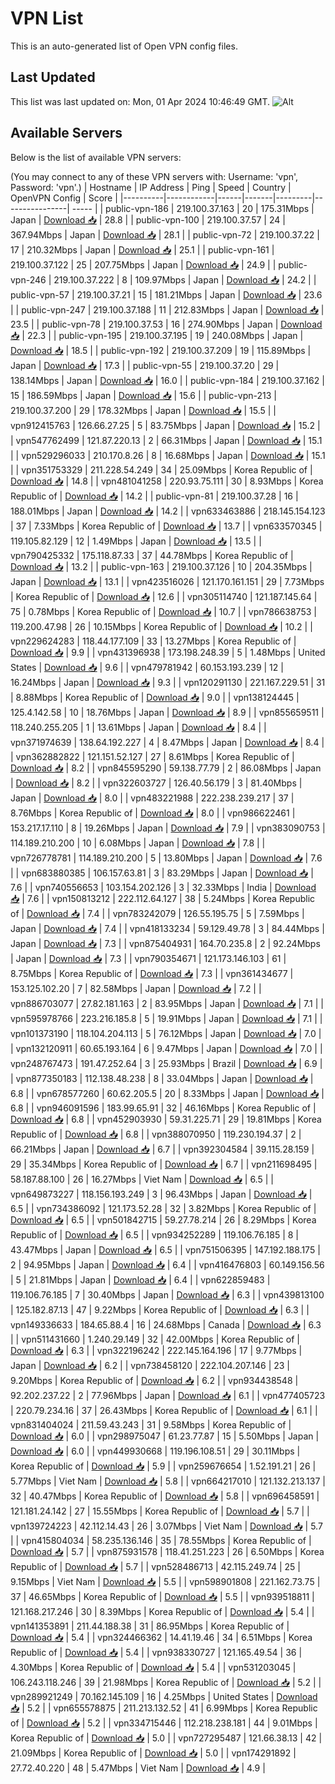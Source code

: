 # VPN List

This is an auto-generated list of Open VPN config files.

## Last Updated

This list was last updated on: Mon, 01 Apr 2024 10:46:49 GMT.
![Alt](https://repobeats.axiom.co/api/embed/186b98318ef1479477931607c1ad7d823f12451f.svg "Repobeats analytics image")

## Available Servers

Below is the list of available VPN servers:

(You may connect to any of these VPN servers with: Username: 'vpn', Password: 'vpn'.)
| Hostname | IP Address | Ping | Speed | Country | OpenVPN Config | Score |
|----------|------------|------|-------|---------|----------------| ----- |
| public-vpn-186 | 219.100.37.163 | 20 | 175.31Mbps | Japan | [Download 📥](./configs/server_0_JP.ovpn) | 28.8 |
| public-vpn-100 | 219.100.37.57 | 24 | 367.94Mbps | Japan | [Download 📥](./configs/server_1_JP.ovpn) | 28.1 |
| public-vpn-72 | 219.100.37.22 | 17 | 210.32Mbps | Japan | [Download 📥](./configs/server_2_JP.ovpn) | 25.1 |
| public-vpn-161 | 219.100.37.122 | 25 | 207.75Mbps | Japan | [Download 📥](./configs/server_3_JP.ovpn) | 24.9 |
| public-vpn-246 | 219.100.37.222 | 8 | 109.97Mbps | Japan | [Download 📥](./configs/server_4_JP.ovpn) | 24.2 |
| public-vpn-57 | 219.100.37.21 | 15 | 181.21Mbps | Japan | [Download 📥](./configs/server_5_JP.ovpn) | 23.6 |
| public-vpn-247 | 219.100.37.188 | 11 | 212.83Mbps | Japan | [Download 📥](./configs/server_6_JP.ovpn) | 23.5 |
| public-vpn-78 | 219.100.37.53 | 16 | 274.90Mbps | Japan | [Download 📥](./configs/server_7_JP.ovpn) | 22.3 |
| public-vpn-195 | 219.100.37.195 | 19 | 240.08Mbps | Japan | [Download 📥](./configs/server_8_JP.ovpn) | 18.5 |
| public-vpn-192 | 219.100.37.209 | 19 | 115.89Mbps | Japan | [Download 📥](./configs/server_9_JP.ovpn) | 17.3 |
| public-vpn-55 | 219.100.37.20 | 29 | 138.14Mbps | Japan | [Download 📥](./configs/server_10_JP.ovpn) | 16.0 |
| public-vpn-184 | 219.100.37.162 | 15 | 186.59Mbps | Japan | [Download 📥](./configs/server_11_JP.ovpn) | 15.6 |
| public-vpn-213 | 219.100.37.200 | 29 | 178.32Mbps | Japan | [Download 📥](./configs/server_12_JP.ovpn) | 15.5 |
| vpn912415763 | 126.66.27.25 | 5 | 83.75Mbps | Japan | [Download 📥](./configs/server_13_JP.ovpn) | 15.2 |
| vpn547762499 | 121.87.220.13 | 2 | 66.31Mbps | Japan | [Download 📥](./configs/server_14_JP.ovpn) | 15.1 |
| vpn529296033 | 210.170.8.26 | 8 | 16.68Mbps | Japan | [Download 📥](./configs/server_15_JP.ovpn) | 15.1 |
| vpn351753329 | 211.228.54.249 | 34 | 25.09Mbps | Korea Republic of | [Download 📥](./configs/server_16_KR.ovpn) | 14.8 |
| vpn481041258 | 220.93.75.111 | 30 | 8.93Mbps | Korea Republic of | [Download 📥](./configs/server_17_KR.ovpn) | 14.2 |
| public-vpn-81 | 219.100.37.28 | 16 | 188.01Mbps | Japan | [Download 📥](./configs/server_18_JP.ovpn) | 14.2 |
| vpn633463886 | 218.145.154.123 | 37 | 7.33Mbps | Korea Republic of | [Download 📥](./configs/server_19_KR.ovpn) | 13.7 |
| vpn633570345 | 119.105.82.129 | 12 | 1.49Mbps | Japan | [Download 📥](./configs/server_20_JP.ovpn) | 13.5 |
| vpn790425332 | 175.118.87.33 | 37 | 44.78Mbps | Korea Republic of | [Download 📥](./configs/server_21_KR.ovpn) | 13.2 |
| public-vpn-163 | 219.100.37.126 | 10 | 204.35Mbps | Japan | [Download 📥](./configs/server_22_JP.ovpn) | 13.1 |
| vpn423516026 | 121.170.161.151 | 29 | 7.73Mbps | Korea Republic of | [Download 📥](./configs/server_23_KR.ovpn) | 12.6 |
| vpn305114740 | 121.187.145.64 | 75 | 0.78Mbps | Korea Republic of | [Download 📥](./configs/server_24_KR.ovpn) | 10.7 |
| vpn786638753 | 119.200.47.98 | 26 | 10.15Mbps | Korea Republic of | [Download 📥](./configs/server_25_KR.ovpn) | 10.2 |
| vpn229624283 | 118.44.177.109 | 33 | 13.27Mbps | Korea Republic of | [Download 📥](./configs/server_26_KR.ovpn) | 9.9 |
| vpn431396938 | 173.198.248.39 | 5 | 1.48Mbps | United States | [Download 📥](./configs/server_27_US.ovpn) | 9.6 |
| vpn479781942 | 60.153.193.239 | 12 | 16.24Mbps | Japan | [Download 📥](./configs/server_28_JP.ovpn) | 9.3 |
| vpn120291130 | 221.167.229.51 | 31 | 8.88Mbps | Korea Republic of | [Download 📥](./configs/server_29_KR.ovpn) | 9.0 |
| vpn138124445 | 125.4.142.58 | 10 | 18.76Mbps | Japan | [Download 📥](./configs/server_30_JP.ovpn) | 8.9 |
| vpn855659511 | 118.240.255.205 | 1 | 13.61Mbps | Japan | [Download 📥](./configs/server_31_JP.ovpn) | 8.4 |
| vpn371974639 | 138.64.192.227 | 4 | 8.47Mbps | Japan | [Download 📥](./configs/server_32_JP.ovpn) | 8.4 |
| vpn362882822 | 121.151.52.127 | 27 | 8.61Mbps | Korea Republic of | [Download 📥](./configs/server_33_KR.ovpn) | 8.2 |
| vpn845595290 | 59.138.77.79 | 2 | 86.08Mbps | Japan | [Download 📥](./configs/server_34_JP.ovpn) | 8.2 |
| vpn322603727 | 126.40.56.179 | 3 | 81.40Mbps | Japan | [Download 📥](./configs/server_35_JP.ovpn) | 8.0 |
| vpn483221988 | 222.238.239.217 | 37 | 8.76Mbps | Korea Republic of | [Download 📥](./configs/server_36_KR.ovpn) | 8.0 |
| vpn986622461 | 153.217.17.110 | 8 | 19.26Mbps | Japan | [Download 📥](./configs/server_37_JP.ovpn) | 7.9 |
| vpn383090753 | 114.189.210.200 | 10 | 6.08Mbps | Japan | [Download 📥](./configs/server_38_JP.ovpn) | 7.8 |
| vpn726778781 | 114.189.210.200 | 5 | 13.80Mbps | Japan | [Download 📥](./configs/server_39_JP.ovpn) | 7.6 |
| vpn683880385 | 106.157.63.81 | 3 | 83.29Mbps | Japan | [Download 📥](./configs/server_40_JP.ovpn) | 7.6 |
| vpn740556653 | 103.154.202.126 | 3 | 32.33Mbps | India | [Download 📥](./configs/server_41_IN.ovpn) | 7.6 |
| vpn150813212 | 222.112.64.127 | 38 | 5.24Mbps | Korea Republic of | [Download 📥](./configs/server_42_KR.ovpn) | 7.4 |
| vpn783242079 | 126.55.195.75 | 5 | 7.59Mbps | Japan | [Download 📥](./configs/server_43_JP.ovpn) | 7.4 |
| vpn418133234 | 59.129.49.78 | 3 | 84.44Mbps | Japan | [Download 📥](./configs/server_44_JP.ovpn) | 7.3 |
| vpn875404931 | 164.70.235.8 | 2 | 92.24Mbps | Japan | [Download 📥](./configs/server_45_JP.ovpn) | 7.3 |
| vpn790354671 | 121.173.146.103 | 61 | 8.75Mbps | Korea Republic of | [Download 📥](./configs/server_46_KR.ovpn) | 7.3 |
| vpn361434677 | 153.125.102.20 | 7 | 82.58Mbps | Japan | [Download 📥](./configs/server_47_JP.ovpn) | 7.2 |
| vpn886703077 | 27.82.181.163 | 2 | 83.95Mbps | Japan | [Download 📥](./configs/server_48_JP.ovpn) | 7.1 |
| vpn595978766 | 223.216.185.8 | 5 | 19.91Mbps | Japan | [Download 📥](./configs/server_49_JP.ovpn) | 7.1 |
| vpn101373190 | 118.104.204.113 | 5 | 76.12Mbps | Japan | [Download 📥](./configs/server_50_JP.ovpn) | 7.0 |
| vpn132120911 | 60.65.193.164 | 6 | 9.47Mbps | Japan | [Download 📥](./configs/server_51_JP.ovpn) | 7.0 |
| vpn248767473 | 191.47.252.64 | 3 | 25.93Mbps | Brazil | [Download 📥](./configs/server_52_BR.ovpn) | 6.9 |
| vpn877350183 | 112.138.48.238 | 8 | 33.04Mbps | Japan | [Download 📥](./configs/server_53_JP.ovpn) | 6.8 |
| vpn678577260 | 60.62.205.5 | 20 | 8.33Mbps | Japan | [Download 📥](./configs/server_54_JP.ovpn) | 6.8 |
| vpn946091596 | 183.99.65.91 | 32 | 46.16Mbps | Korea Republic of | [Download 📥](./configs/server_55_KR.ovpn) | 6.8 |
| vpn452903930 | 59.31.225.71 | 29 | 19.81Mbps | Korea Republic of | [Download 📥](./configs/server_56_KR.ovpn) | 6.8 |
| vpn388070950 | 119.230.194.37 | 2 | 66.21Mbps | Japan | [Download 📥](./configs/server_57_JP.ovpn) | 6.7 |
| vpn392304584 | 39.115.28.159 | 29 | 35.34Mbps | Korea Republic of | [Download 📥](./configs/server_58_KR.ovpn) | 6.7 |
| vpn211698495 | 58.187.88.100 | 26 | 16.27Mbps | Viet Nam | [Download 📥](./configs/server_59_VN.ovpn) | 6.5 |
| vpn649873227 | 118.156.193.249 | 3 | 96.43Mbps | Japan | [Download 📥](./configs/server_60_JP.ovpn) | 6.5 |
| vpn734386092 | 121.173.52.28 | 32 | 3.82Mbps | Korea Republic of | [Download 📥](./configs/server_61_KR.ovpn) | 6.5 |
| vpn501842715 | 59.27.78.214 | 26 | 8.29Mbps | Korea Republic of | [Download 📥](./configs/server_62_KR.ovpn) | 6.5 |
| vpn934252289 | 119.106.76.185 | 8 | 43.47Mbps | Japan | [Download 📥](./configs/server_63_JP.ovpn) | 6.5 |
| vpn751506395 | 147.192.188.175 | 2 | 94.95Mbps | Japan | [Download 📥](./configs/server_64_JP.ovpn) | 6.4 |
| vpn416476803 | 60.149.156.56 | 5 | 21.81Mbps | Japan | [Download 📥](./configs/server_65_JP.ovpn) | 6.4 |
| vpn622859483 | 119.106.76.185 | 7 | 30.40Mbps | Japan | [Download 📥](./configs/server_66_JP.ovpn) | 6.3 |
| vpn439813100 | 125.182.87.13 | 47 | 9.22Mbps | Korea Republic of | [Download 📥](./configs/server_67_KR.ovpn) | 6.3 |
| vpn149336633 | 184.65.88.4 | 16 | 24.68Mbps | Canada | [Download 📥](./configs/server_68_CA.ovpn) | 6.3 |
| vpn511431660 | 1.240.29.149 | 32 | 42.00Mbps | Korea Republic of | [Download 📥](./configs/server_69_KR.ovpn) | 6.3 |
| vpn322196242 | 222.145.164.196 | 17 | 9.77Mbps | Japan | [Download 📥](./configs/server_70_JP.ovpn) | 6.2 |
| vpn738458120 | 222.104.207.146 | 23 | 9.20Mbps | Korea Republic of | [Download 📥](./configs/server_71_KR.ovpn) | 6.2 |
| vpn934438548 | 92.202.237.22 | 2 | 77.96Mbps | Japan | [Download 📥](./configs/server_72_JP.ovpn) | 6.1 |
| vpn477405723 | 220.79.234.16 | 37 | 26.43Mbps | Korea Republic of | [Download 📥](./configs/server_73_KR.ovpn) | 6.1 |
| vpn831404024 | 211.59.43.243 | 31 | 9.58Mbps | Korea Republic of | [Download 📥](./configs/server_74_KR.ovpn) | 6.0 |
| vpn298975047 | 61.23.77.87 | 15 | 5.50Mbps | Japan | [Download 📥](./configs/server_75_JP.ovpn) | 6.0 |
| vpn449930668 | 119.196.108.51 | 29 | 30.11Mbps | Korea Republic of | [Download 📥](./configs/server_76_KR.ovpn) | 5.9 |
| vpn259676654 | 1.52.191.21 | 26 | 5.77Mbps | Viet Nam | [Download 📥](./configs/server_77_VN.ovpn) | 5.8 |
| vpn664217010 | 121.132.213.137 | 32 | 40.47Mbps | Korea Republic of | [Download 📥](./configs/server_78_KR.ovpn) | 5.8 |
| vpn696458591 | 121.181.24.142 | 27 | 15.55Mbps | Korea Republic of | [Download 📥](./configs/server_79_KR.ovpn) | 5.7 |
| vpn139724223 | 42.112.14.43 | 26 | 3.07Mbps | Viet Nam | [Download 📥](./configs/server_80_VN.ovpn) | 5.7 |
| vpn415804034 | 58.235.136.146 | 35 | 78.55Mbps | Korea Republic of | [Download 📥](./configs/server_81_KR.ovpn) | 5.7 |
| vpn875931578 | 118.41.251.223 | 26 | 6.50Mbps | Korea Republic of | [Download 📥](./configs/server_82_KR.ovpn) | 5.7 |
| vpn528486713 | 42.115.249.74 | 25 | 9.15Mbps | Viet Nam | [Download 📥](./configs/server_83_VN.ovpn) | 5.5 |
| vpn598901808 | 221.162.73.75 | 37 | 46.65Mbps | Korea Republic of | [Download 📥](./configs/server_84_KR.ovpn) | 5.5 |
| vpn939518811 | 121.168.217.246 | 30 | 8.39Mbps | Korea Republic of | [Download 📥](./configs/server_85_KR.ovpn) | 5.4 |
| vpn141353891 | 211.44.188.38 | 31 | 86.95Mbps | Korea Republic of | [Download 📥](./configs/server_86_KR.ovpn) | 5.4 |
| vpn324466362 | 14.41.19.46 | 34 | 6.51Mbps | Korea Republic of | [Download 📥](./configs/server_87_KR.ovpn) | 5.4 |
| vpn938330727 | 121.165.49.54 | 36 | 4.30Mbps | Korea Republic of | [Download 📥](./configs/server_88_KR.ovpn) | 5.4 |
| vpn531203045 | 106.243.118.246 | 39 | 21.98Mbps | Korea Republic of | [Download 📥](./configs/server_89_KR.ovpn) | 5.2 |
| vpn289921249 | 70.162.145.109 | 16 | 4.25Mbps | United States | [Download 📥](./configs/server_90_US.ovpn) | 5.2 |
| vpn655578875 | 211.213.132.52 | 41 | 6.99Mbps | Korea Republic of | [Download 📥](./configs/server_91_KR.ovpn) | 5.2 |
| vpn334715446 | 112.218.238.181 | 44 | 9.01Mbps | Korea Republic of | [Download 📥](./configs/server_92_KR.ovpn) | 5.0 |
| vpn727295487 | 121.66.38.13 | 42 | 21.09Mbps | Korea Republic of | [Download 📥](./configs/server_93_KR.ovpn) | 5.0 |
| vpn174291892 | 27.72.40.220 | 48 | 5.47Mbps | Viet Nam | [Download 📥](./configs/server_94_VN.ovpn) | 4.9 |
